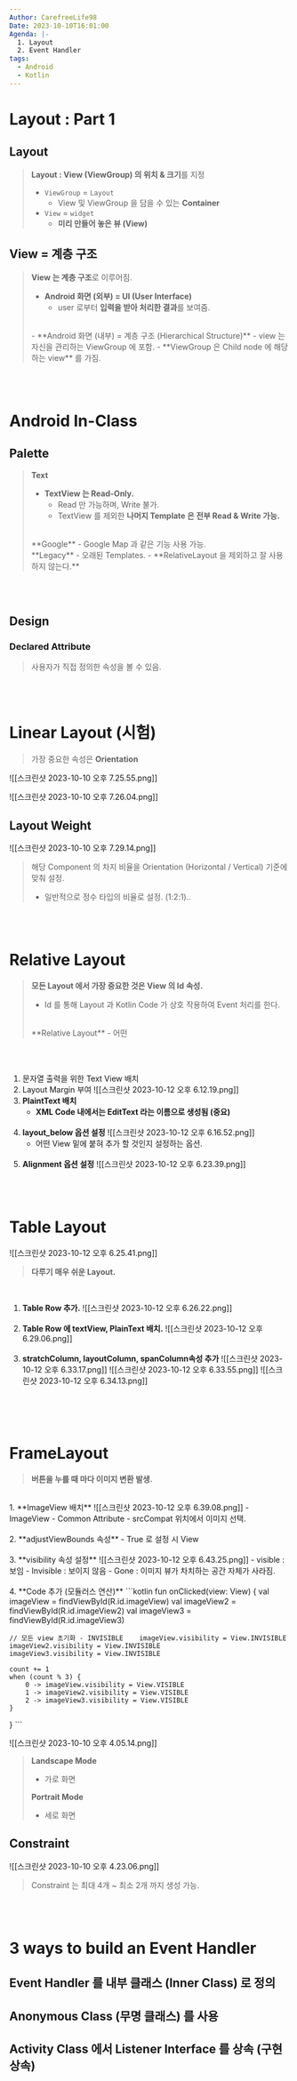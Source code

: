 ```yaml
---
Author: CarefreeLife98
Date: 2023-10-10T16:01:00
Agenda: |-
  1. Layout
  2. Event Handler
tags:
  - Android
  - Kotlin
---
```

# Layout : Part 1
## Layout

> **Layout : View (ViewGroup) 의 위치 & 크기**를 지정
> 	- `ViewGroup` = `Layout`
> 		- View 및 ViewGroup 을 담을 수 있는 **Container**
> 	- `View` = `widget`
> 		- **미리 만들어 놓은 뷰 (View)**


## View = 계층 구조
> **View 는 계층 구조**로 이루어짐.
> <br>
> - **Android 화면 (외부) = UI (User Interface)**
> 	- user 로부터 **입력을 받아 처리한 결과**를 보여줌.
> <br>
> - **Android 화면 (내부) = 계층 구조 (Hierarchical Structure)**
> 	- view 는 자신을 관리하는 ViewGroup 에 포함.
> 		- **ViewGroup 은 Child node 에 해당하는 view** 를 가짐.

<br><br>

# Android In-Class
## Palette
> **Text**
> - **TextView 는 Read-Only.**
> 	- Read 만 가능하며, Write 불가.
> 	- TextView 를 제외한 **나머지 Template 은 전부 Read & Write 가능.**
> <br>
> **Google**
> - Google Map 과 같은 기능 사용 가능.
> <br>
> **Legacy**
> - 오래된 Templates.
> - **RelativeLayout 을 제외하고 잘 사용하지 않는다.**

<br><br>

## Design
### Declared Attribute

> 사용자가 직접 정의한 속성을 볼 수 있음.

<br><br>

# Linear Layout (시험)
> 가장 중요한 속성은 **Orientation**


![[스크린샷 2023-10-10 오후 7.25.55.png]]


![[스크린샷 2023-10-10 오후 7.26.04.png]]

## Layout Weight
![[스크린샷 2023-10-10 오후 7.29.14.png]]
> 해당 Component 의 차지 비율을 Orientation (Horizontal / Vertical) 기준에 맞춰 설정.
> - 일반적으로 정수 타입의 비율로 설정. (1:2:1)..

<br><br>

# Relative Layout
> **모든 Layout 에서 가장 중요한 것은 View 의 Id 속성.**
> - Id 를 통해 Layout 과 Kotlin Code 가 상호 작용하여 Event 처리를 한다.
> <br>
> **Relative Layout**
> - 어떤

<br><br>

1. 문자열 출력을 위한 Text View 배치
	<br>
2. Layout Margin 부여
	![[스크린샷 2023-10-12 오후 6.12.19.png]]
	<br>
2. **PlaintText 배치**
	- **XML Code 내에서는 EditText 라는 이름으로 생성됨 (중요)**
	<br>
3. **layout_below 옵션 설정**
	![[스크린샷 2023-10-12 오후 6.16.52.png]]
	- 어떤 View 밑에 붙혀 추가 할 것인지 설정하는 옵션.
	<br>
4. **Alignment 옵션 설정**
	![[스크린샷 2023-10-12 오후 6.23.39.png]]

<br><br>
# Table Layout
![[스크린샷 2023-10-12 오후 6.25.41.png]]
> **다루기 매우 쉬운 Layout.**

<br>

1. **Table Row 추가.**
	![[스크린샷 2023-10-12 오후 6.26.22.png]]
	<br><br>
2. **Table Row 에 textView, PlainText 배치.**
	![[스크린샷 2023-10-12 오후 6.29.06.png]]
	<br><br>
3. **stratchColumn, layoutColumn, spanColumn속성 추가**
	![[스크린샷 2023-10-12 오후 6.33.17.png]]
	![[스크린샷 2023-10-12 오후 6.33.55.png]]
	![[스크린샷 2023-10-12 오후 6.34.13.png]]
	<br><br>

<br><br>

# FrameLayout
> **버튼을 누를 때 마다 이미지 변환 발생.**

<br>
1.  **ImageView 배치**
	![[스크린샷 2023-10-12 오후 6.39.08.png]]
	- ImageView - Common Attribute - srcCompat 위치에서 이미지 선택.
	<br><br>
2. **adjustViewBounds 속성**
	- True 로 설정 시 View
	<br><br>
3. **visibility 속성 설정**
	![[스크린샷 2023-10-12 오후 6.43.25.png]]
	- visible : 보임
	- Invisible : 보이지 않음
	- Gone : 이미지 뷰가 차치하는 공간 자체가 사라짐.
	<br><br>
4. **Code 추가 (모듈러스 연산)**
	```kotlin
fun onClicked(view: View) {  
    val imageView = findViewById<ImageView>(R.id.imageView)  
    val imageView2 = findViewById<ImageView>(R.id.imageView2)  
    val imageView3 = findViewById<ImageView>(R.id.imageView3)  
  
    // 모든 view 초기화 - INVISIBLE    imageView.visibility = View.INVISIBLE  
    imageView2.visibility = View.INVISIBLE  
    imageView3.visibility = View.INVISIBLE  
  
    count += 1  
    when (count % 3) {  
        0 -> imageView.visibility = View.VISIBLE  
        1 -> imageView2.visibility = View.VISIBLE  
        2 -> imageView3.visibility = View.VISIBLE  
    }  
}
	```
	




![[스크린샷 2023-10-10 오후 4.05.14.png]]
> **Landscape Mode**
> - 가로 화면
> 
> **Portrait Mode**
> - 세로 화면

## Constraint
![[스크린샷 2023-10-10 오후 4.23.06.png]]
> Constraint 는 최대 4개 ~ 최소 2개 까지 생성 가능.

<br><br>
# 3 ways to build an Event Handler
## Event Handler 를 내부 클래스 (Inner Class) 로 정의



## Anonymous Class (무명 클래스) 를 사용

## Activity Class 에서 Listener Interface 를 상속 (구현 상속)

